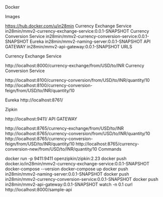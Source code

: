Docker

Images

https://hub.docker.com/u/in28min
Currency Exchange Service
in28min/mmv2-currency-exchange-service:0.0.1-SNAPSHOT
Currency Conversion Service
in28min/mmv2-currency-conversion-service:0.0.1-SNAPSHOT
Eureka
in28min/mmv2-naming-server:0.0.1-SNAPSHOT
API GATEWAY
in28min/mmv2-api-gateway:0.0.1-SNAPSHOT
URLS

Currency Exchange Service

http://localhost:8000/currency-exchange/from/USD/to/INR
Currency Conversion Service

http://localhost:8100/currency-conversion/from/USD/to/INR/quantity/10
http://localhost:8100/currency-conversion-feign/from/USD/to/INR/quantity/10

Eureka
http://localhost:8761/

Zipkin

http://localhost:9411/
API GATEWAY

http://localhost:8765/currency-exchange/from/USD/to/INR
http://localhost:8765/currency-conversion/from/USD/to/INR/quantity/10
http://localhost:8765/currency-conversion-feign/from/USD/to/INR/quantity/10
http://localhost:8765/currency-conversion-new/from/USD/to/INR/quantity/10
Commands

docker run -p 9411:9411 openzipkin/zipkin:2.23
docker push docker.io/in28min/mmv2-currency-exchange-service:0.0.1-SNAPSHOT
docker-compose --version
docker-compose up
docker push in28min/mmv2-naming-server:0.0.1-SNAPSHOT
docker push in28min/mmv2-currency-conversion-service:0.0.1-SNAPSHOT
docker push in28min/mmv2-api-gateway:0.0.1-SNAPSHOT
watch -n 0.1 curl http://localhost:8000/sample-api
